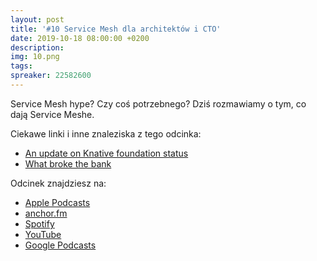 ```yaml
---
layout: post
title: '#10 Service Mesh dla architektów i CTO'
date: 2019-10-18 08:00:00 +0200
description: 
img: 10.png
tags: 
spreaker: 22582600
---
```

Service Mesh hype? Czy coś potrzebnego? Dziś rozmawiamy o tym, co dają Service Meshe.

Ciekawe linki i inne znaleziska z tego odcinka:

- [An update on Knative foundation status](https://groups.google.com/forum/#!topic/knative-dev/YmL2vgMC4rc)
- [What broke the bank](https://increment.com/testing/what-broke-the-bank/)

Odcinek znajdziesz na:

- [Apple Podcasts](https://podcasts.apple.com/pl/podcast/service-mesh-dla-architekt%C3%B3w-i-cto/id1477067604?i=1000453950767&l=pl)
- [anchor.fm](https://anchor.fm/patoarchitekciio/episodes/Service-Mesh-dla-architektw-i-CTO-e7rdue)
- [Spotify](https://open.spotify.com/episode/7npUvqf1NVXcyj5yOiGPl6)
- [YouTube](https://www.youtube.com/watch?v=D8723WF3AiM)
- [Google Podcasts](https://podcasts.google.com/?feed=aHR0cHM6Ly9hbmNob3IuZm0vcy84NzIwMTBjL3BvZGNhc3QvcnNz&episode=YzliZTNlMWYtMDRkYy00NzgyLTdmZWMtMGVhMmU2NjQzMDI2)
